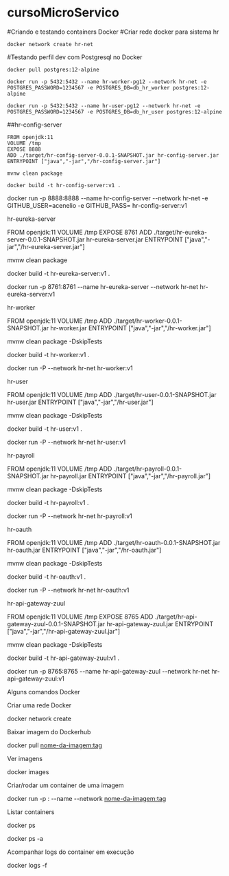 # cursoMicroServico

#Criando e testando containers Docker
#Criar rede docker para sistema hr
```
docker network create hr-net
```
#Testando perfil dev com Postgresql no Docker
```
docker pull postgres:12-alpine

docker run -p 5432:5432 --name hr-worker-pg12 --network hr-net -e POSTGRES_PASSWORD=1234567 -e POSTGRES_DB=db_hr_worker postgres:12-alpine

docker run -p 5432:5432 --name hr-user-pg12 --network hr-net -e POSTGRES_PASSWORD=1234567 -e POSTGRES_DB=db_hr_user postgres:12-alpine
```
##hr-config-server

```
FROM openjdk:11
VOLUME /tmp
EXPOSE 8888
ADD ./target/hr-config-server-0.0.1-SNAPSHOT.jar hr-config-server.jar
ENTRYPOINT ["java","-jar","/hr-config-server.jar"]
```
```
mvnw clean package
```
```
docker build -t hr-config-server:v1 .
```
docker run -p 8888:8888 --name hr-config-server --network hr-net -e GITHUB_USER=acenelio -e GITHUB_PASS= hr-config-server:v1

hr-eureka-server

FROM openjdk:11
VOLUME /tmp
EXPOSE 8761
ADD ./target/hr-eureka-server-0.0.1-SNAPSHOT.jar hr-eureka-server.jar
ENTRYPOINT ["java","-jar","/hr-eureka-server.jar"]

mvnw clean package

docker build -t hr-eureka-server:v1 .

docker run -p 8761:8761 --name hr-eureka-server --network hr-net hr-eureka-server:v1

hr-worker

FROM openjdk:11
VOLUME /tmp
ADD ./target/hr-worker-0.0.1-SNAPSHOT.jar hr-worker.jar
ENTRYPOINT ["java","-jar","/hr-worker.jar"]

mvnw clean package -DskipTests

docker build -t hr-worker:v1 .

docker run -P --network hr-net hr-worker:v1

hr-user

FROM openjdk:11
VOLUME /tmp
ADD ./target/hr-user-0.0.1-SNAPSHOT.jar hr-user.jar
ENTRYPOINT ["java","-jar","/hr-user.jar"]

mvnw clean package -DskipTests

docker build -t hr-user:v1 .

docker run -P --network hr-net hr-user:v1

hr-payroll

FROM openjdk:11
VOLUME /tmp
ADD ./target/hr-payroll-0.0.1-SNAPSHOT.jar hr-payroll.jar
ENTRYPOINT ["java","-jar","/hr-payroll.jar"]

mvnw clean package -DskipTests

docker build -t hr-payroll:v1 .

docker run -P --network hr-net hr-payroll:v1

hr-oauth

FROM openjdk:11
VOLUME /tmp
ADD ./target/hr-oauth-0.0.1-SNAPSHOT.jar hr-oauth.jar
ENTRYPOINT ["java","-jar","/hr-oauth.jar"]

mvnw clean package -DskipTests

docker build -t hr-oauth:v1 .

docker run -P --network hr-net hr-oauth:v1

hr-api-gateway-zuul

FROM openjdk:11
VOLUME /tmp
EXPOSE 8765
ADD ./target/hr-api-gateway-zuul-0.0.1-SNAPSHOT.jar hr-api-gateway-zuul.jar
ENTRYPOINT ["java","-jar","/hr-api-gateway-zuul.jar"]

mvnw clean package -DskipTests

docker build -t hr-api-gateway-zuul:v1 .

docker run -p 8765:8765 --name hr-api-gateway-zuul --network hr-net hr-api-gateway-zuul:v1

Alguns comandos Docker

Criar uma rede Docker

docker network create <nome-da-rede>

Baixar imagem do Dockerhub

docker pull <nome-da-imagem:tag>

Ver imagens

docker images

Criar/rodar um container de uma imagem

docker run -p <porta-externa>:<porta-interna> --name <nome-do-container> --network <nome-da-rede> <nome-da-imagem:tag> 

Listar containers

docker ps

docker ps -a

Acompanhar logs do container em execução

docker logs -f <container-id>
